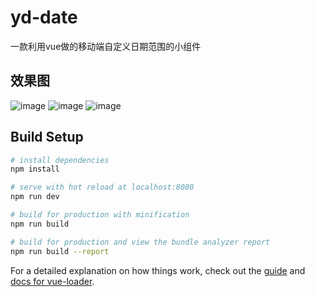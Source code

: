 # yd-date
一款利用vue做的移动端自定义日期范围的小组件
## 效果图

![image](https://github.com/ydydydq/images/blob/master/yd-date/show1.png)
![image](https://github.com/ydydydq/images/blob/master/yd-date/show2.png)
![image](https://github.com/ydydydq/images/blob/master/yd-date/show2.png)

## Build Setup

``` bash
# install dependencies
npm install

# serve with hot reload at localhost:8080
npm run dev

# build for production with minification
npm run build

# build for production and view the bundle analyzer report
npm run build --report
```

For a detailed explanation on how things work, check out the [guide](http://vuejs-templates.github.io/webpack/) and [docs for vue-loader](http://vuejs.github.io/vue-loader).
